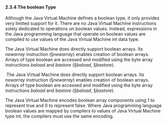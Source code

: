 #### **2.3.4 The** boolean **Type** 

Although the Java Virtual Machine defines a boolean type, it only provides very limited support for it. There are no Java 
Virtual Machine instructions solely dedicated to operations on boolean values. Instead, expressions in the Java programming 
language that operate on boolean values are compiled to use values of the Java Virtual Machine int data type. 

The Java Virtual Machine does directly support boolean arrays. Its *newarray* instruction (§*newarray*) enables creation 
of boolean arrays. Arrays of type boolean are accessed and modified using the byte array instructions *baload* and 
*bastore* (§*baload*, §*bastore*). 

​	The Java Virtual Machine does directly support boolean arrays. Its *newarray* instruction (§*newarray*) enables creation of boolean arrays. Arrays of type boolean are accessed and modified using the byte array instructions *baload* and *bastore* (§*baload*, §*bastore*). 

The Java Virtual Machine encodes boolean array components using 1 to represent true and 0 to represent false. Where Java 
programming language boolean values are mapped by compilers to values of Java Virtual Machine type int, the compilers 
must use the same encoding. 

